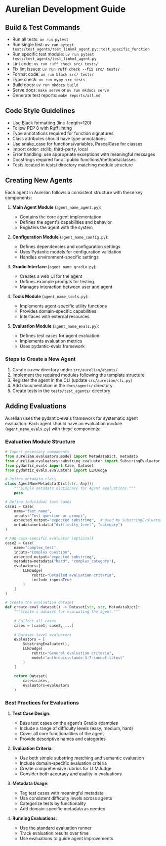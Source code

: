# Aurelian Development Guide

## Build & Test Commands
- Run all tests: `uv run pytest`
- Run single test: `uv run pytest tests/test_agents/test_linkml_agent.py::test_specific_function`
- Run specific test module: `uv run pytest tests/test_agents/test_linkml_agent.py`
- Lint code: `uv run ruff check src/ tests/`
- Fix lint issues: `uv run ruff check --fix src/ tests/`
- Format code: `uv run black src/ tests/`
- Type check: `uv run mypy src tests`
- Build docs: `uv run mkdocs build`
- Serve docs: `make serve` or `uv run mkdocs serve`
- Generate test reports: `make reports/all.md`

## Code Style Guidelines
- Use Black formatting (line-length=120)
- Follow PEP 8 with Ruff linting
- Type annotations required for function signatures
- Class attributes should have type annotations
- Use snake_case for functions/variables, PascalCase for classes
- Import order: stdlib, third-party, local
- Error handling: use appropriate exceptions with meaningful messages
- Docstrings required for all public functions/methods/classes
- Tests located in tests/ directory matching module structure

## Creating New Agents

Each agent in Aurelian follows a consistent structure with these key components:

1. **Main Agent Module** (`agent_name_agent.py`):
   - Contains the core agent implementation
   - Defines the agent's capabilities and behavior
   - Registers the agent with the system

2. **Configuration Module** (`agent_name_config.py`):
   - Defines dependencies and configuration settings
   - Uses Pydantic models for configuration validation
   - Handles environment-specific settings

3. **Gradio Interface** (`agent_name_gradio.py`):
   - Creates a web UI for the agent
   - Defines example prompts for testing
   - Manages interaction between user and agent

4. **Tools Module** (`agent_name_tools.py`):
   - Implements agent-specific utility functions
   - Provides domain-specific capabilities
   - Interfaces with external resources

5. **Evaluation Module** (`agent_name_evals.py`):
   - Defines test cases for agent evaluation
   - Implements evaluation metrics
   - Uses pydantic-evals framework

### Steps to Create a New Agent

1. Create a new directory under `src/aurelian/agents/`
2. Implement the required modules following the template structure
3. Register the agent in the CLI (update `src/aurelian/cli.py`)
4. Add documentation in the `docs/agents/` directory
5. Create tests in the `tests/test_agents/` directory

## Adding Evaluations

Aurelian uses the pydantic-evals framework for systematic agent evaluation. Each agent should have an evaluation module (`agent_name_evals.py`) with these components:

### Evaluation Module Structure

```python
# Import necessary components
from aurelian.evaluators.model import MetadataDict, metadata
from aurelian.evaluators.substring_evaluator import SubstringEvaluator
from pydantic_evals import Case, Dataset
from pydantic_evals.evaluators import LLMJudge

# Define metadata class
class AgentNameMetadata(Dict[str, Any]):
    """Simple metadata dictionary for Agent evaluations."""
    pass

# Define individual test cases
case1 = Case(
    name="test_name",
    inputs="Test question or prompt",
    expected_output="expected substring",  # Used by SubstringEvaluator
    metadata=metadata("difficulty_level", "category")
)

# Add case-specific evaluator (optional)
case2 = Case(
    name="complex_test",
    inputs="Complex question",
    expected_output="expected substring",
    metadata=metadata("hard", "complex_category"),
    evaluators=[
        LLMJudge(
            rubric="Detailed evaluation criteria",
            include_input=True
        )
    ]
)

# Create the evaluation dataset
def create_eval_dataset() -> Dataset[str, str, MetadataDict]:
    """Create a dataset for evaluating the agent."""
    
    # Collect all cases
    cases = [case1, case2, ...]
    
    # Dataset-level evaluators
    evaluators = [
        SubstringEvaluator(),
        LLMJudge(
            rubric="General evaluation criteria",
            model="anthropic:claude-3-7-sonnet-latest"
        )
    ]
    
    return Dataset(
        cases=cases,
        evaluators=evaluators
    )
```

### Best Practices for Evaluations

1. **Test Case Design**:
   - Base test cases on the agent's Gradio examples
   - Include a range of difficulty levels (easy, medium, hard)
   - Cover all core functionalities of the agent
   - Provide descriptive names and categories

2. **Evaluation Criteria**:
   - Use both simple substring matching and semantic evaluation
   - Include domain-specific evaluation criteria
   - Create comprehensive rubrics for LLMJudge
   - Consider both accuracy and quality in evaluations

3. **Metadata Usage**:
   - Tag test cases with meaningful metadata
   - Use consistent difficulty levels across agents
   - Categorize tests by functionality
   - Add domain-specific metadata as needed

4. **Running Evaluations**:
   - Use the standard evaluation runner
   - Track evaluation results over time
   - Use evaluations to guide agent improvements